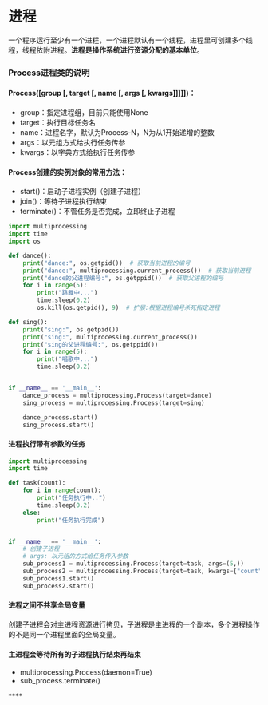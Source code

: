# 进程

一个程序运行至少有一个进程，一个进程默认有一个线程，进程里可创建多个线程，线程依附进程。**进程是操作系统进行资源分配的基本单位**。

### Process进程类的说明

#### Process\(\[group \[, target \[, name \[, args \[, kwargs\]\]\]\]\]\)：

* group：指定进程组，目前只能使用None
* target：执行目标任务名
* name：进程名字，默认为Process-N，N为从1开始递增的整数
* args：以元组方式给执行任务传参
* kwargs：以字典方式给执行任务传参

#### Process创建的实例对象的常用方法：

* start\(\)：启动子进程实例（创建子进程）
* join\(\)：等待子进程执行结束
* terminate\(\)：不管任务是否完成，立即终止子进程

```python
import multiprocessing
import time
import os

def dance():
    print("dance:", os.getpid())  # 获取当前进程的编号
    print("dance:", multiprocessing.current_process())  # 获取当前进程
    print("dance的父进程编号:", os.getppid())  # 获取父进程的编号
    for i in range(5):
        print("跳舞中...")
        time.sleep(0.2)
        os.kill(os.getpid(), 9)  # 扩展:根据进程编号杀死指定进程

def sing():
    print("sing:", os.getpid())
    print("sing:", multiprocessing.current_process())
    print("sing的父进程编号:", os.getppid())
    for i in range(5):
        print("唱歌中...")
        time.sleep(0.2)


if __name__ == '__main__':
    dance_process = multiprocessing.Process(target=dance)
    sing_process = multiprocessing.Process(target=sing)

    dance_process.start()
    sing_process.start()
```

#### 进程执行带有参数的任务

```python
import multiprocessing
import time

def task(count):
    for i in range(count):
        print("任务执行中..")
        time.sleep(0.2)
    else:
        print("任务执行完成")


if __name__ == '__main__':
    # 创建子进程
    # args: 以元组的方式给任务传入参数
    sub_process1 = multiprocessing.Process(target=task, args=(5,))
    sub_process2 = multiprocessing.Process(target=task, kwargs={"count": 3})
    sub_process1.start()
    sub_process2.start()
```

#### 进程之间不共享全局变量 <a id="3-&#x8FDB;&#x7A0B;&#x4E4B;&#x95F4;&#x4E0D;&#x5171;&#x4EAB;&#x5168;&#x5C40;&#x53D8;&#x91CF;&#x7684;&#x5C0F;&#x7ED3;"></a>

创建子进程会对主进程资源进行拷贝，子进程是主进程的一个副本，多个进程操作的不是同一个进程里面的全局变量。

#### 主进程会等待所有的子进程执行结束再结束 <a id="4-&#x4E3B;&#x8FDB;&#x7A0B;&#x4F1A;&#x7B49;&#x5F85;&#x6240;&#x6709;&#x7684;&#x5B50;&#x8FDB;&#x7A0B;&#x6267;&#x884C;&#x7ED3;&#x675F;&#x518D;&#x7ED3;&#x675F;"></a>

* multiprocessing.Process\(daemon=True\)
* sub\_process.terminate\(\)

\*\*\*\*

